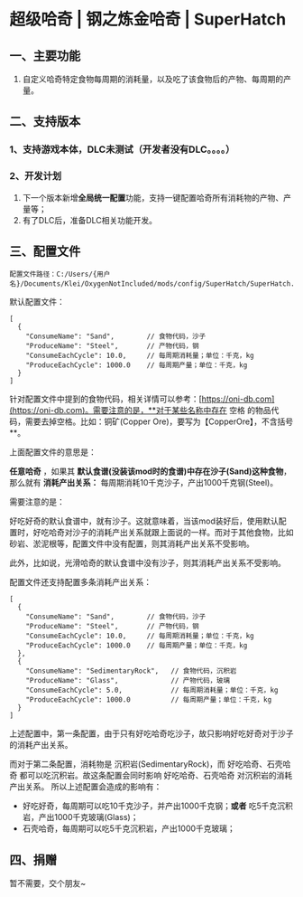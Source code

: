 # 超级哈奇 | 钢之炼金哈奇 | SuperHatch

## 一、主要功能

1. 自定义哈奇特定食物每周期的消耗量，以及吃了该食物后的产物、每周期的产量。

## 二、支持版本

### 1、支持游戏本体，DLC未测试（开发者没有DLC。。。。）

### 2、开发计划

1. 下一个版本新增**全局统一配置**功能，支持一键配置哈奇所有消耗物的产物、产量等；
2. 有了DLC后，准备DLC相关功能开发。

## 三、配置文件

    配置文件路径：C:/Users/{用户名}/Documents/Klei/OxygenNotIncluded/mods/config/SuperHatch/SuperHatch.json

默认配置文件：

```jsonc
[
  {
    "ConsumeName": "Sand",        // 食物代码，沙子
    "ProduceName": "Steel",       // 产物代码，钢
    "ConsumeEachCycle": 10.0,     // 每周期消耗量；单位：千克，kg
    "ProduceEachCycle": 1000.0    // 每周期产量；单位：千克，kg
  }
]
```

针对配置文件中提到的食物代码，相关详情可以参考：[https://oni-db.com](https://oni-db.com)。需要注意的是，**对于某些名称中存在 空格 的物品代码，需要去掉空格。比如：铜矿(Copper Ore)，要写为【CopperOre】，不含括号**。

上面配置文件的意思是：

**任意哈奇** ，如果其 **默认食谱(没装该mod时的食谱)中存在沙子(Sand)这种食物**，那么就有 **消耗产出关系：** 每周期消耗10千克沙子，产出1000千克钢(Steel)。

需要注意的是：

好吃好奇的默认食谱中，就有沙子。这就意味着，当该mod装好后，使用默认配置时，好吃哈奇对沙子的消耗产出关系就跟上面说的一样。而对于其他食物，比如砂岩、淤泥根等，配置文件中没有配置，则其消耗产出关系不受影响。

此外，比如说，光滑哈奇的默认食谱中没有沙子，则其消耗产出关系不受影响。

配置文件还支持配置多条消耗产出关系：

```jsonc
[
  {
    "ConsumeName": "Sand",        // 食物代码，沙子
    "ProduceName": "Steel",       // 产物代码，钢
    "ConsumeEachCycle": 10.0,     // 每周期消耗量；单位：千克，kg
    "ProduceEachCycle": 1000.0    // 每周期产量；单位：千克，kg
  },
  {
    "ConsumeName": "SedimentaryRock",   // 食物代码，沉积岩
    "ProduceName": "Glass",             // 产物代码，玻璃
    "ConsumeEachCycle": 5.0,            // 每周期消耗量；单位：千克，kg
    "ProduceEachCycle": 1000.0          // 每周期产量；单位：千克，kg
  }
]
```

上述配置中，第一条配置，由于只有好吃哈奇吃沙子，故只影响好吃好奇对于沙子的消耗产出关系。

而对于第二条配置，消耗物是 沉积岩(SedimentaryRock)，而 好吃哈奇、石壳哈奇 都可以吃沉积岩。故这条配置会同时影响 好吃哈奇、石壳哈奇 对沉积岩的消耗产出关系。
所以上述配置会造成的影响有：

* 好吃好奇，每周期可以吃10千克沙子，并产出1000千克钢；**或者** 吃5千克沉积岩，产出1000千克玻璃(Glass)；
* 石壳哈奇，每周期可以吃5千克沉积岩，产出1000千克玻璃；

## 四、捐赠

暂不需要，交个朋友~